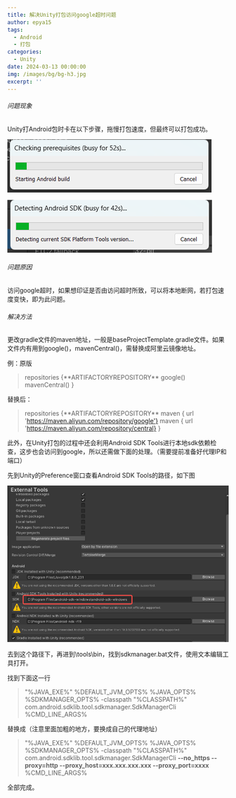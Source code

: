 ```yaml
---
title: 解决Unity打包访问google超时问题
author: epya15
tags:
  - Android
  - 打包
categories:
  - Unity
date: 2024-03-13 00:00:00
img: /images/bg/bg-h3.jpg
excerpt: ''
---
```


###### 问题现象
Unity打Android包时卡在以下步骤，拖慢打包速度，但最终可以打包成功。

![image-20250101034059376](解决Unity打包访问google超时问题/image-20250101034059376.png)

![image-20250101034106846](解决Unity打包访问google超时问题/image-20250101034106846.png)

###### 问题原因

访问google超时，如果想印证是否由访问超时所致，可以将本地断网，若打包速度变快，即为此问题。

###### 解决方法

更改gradle文件的maven地址，一般是baseProjectTemplate.gradle文件。如果文件内有用到google()，mavenCentral()，需替换成阿里云镜像地址。

例：原版

> repositories {\*\*ARTIFACTORYREPOSITORY\*\*
> 		google()
>                 mavenCentral()
> }



替换后：

> repositories {\*\*ARTIFACTORYREPOSITORY\*\*
> 		maven { url 'https://maven.aliyun.com/repository/google'}
>                 maven { url 'https://maven.aliyun.com/repository/central}
> }



此外，在Unity打包的过程中还会利用Android SDK Tools进行本地sdk依赖检查，这步也会访问到google，所以还需做下面的处理。（需要提前准备好代理IP和端口）



先到Unity的Preference窗口查看Android SDK Tools的路径，如下图

![202403132004046](解决Unity打包访问google超时问题/202403132004046.png)



去到这个路径下，再进到\tools\bin，找到sdkmanager.bat文件，使用文本编辑工具打开。

找到下面这一行

> "%JAVA_EXE%" %DEFAULT_JVM_OPTS% %JAVA_OPTS% %SDKMANAGER_OPTS%  -classpath "%CLASSPATH%" com.android.sdklib.tool.sdkmanager.SdkManagerCli %CMD_LINE_ARGS%

替换成（注意里面加粗的地方，要换成自己的代理地址）

> "%JAVA_EXE%" %DEFAULT_JVM_OPTS% %JAVA_OPTS% %SDKMANAGER_OPTS%  -classpath "%CLASSPATH%" com.android.sdklib.tool.sdkmanager.SdkManagerCli **--no_https --proxy=http --proxy_host=xxx.xxx.xxx.xxx --proxy_port=xxxx** %CMD_LINE_ARGS% 



全部完成。

